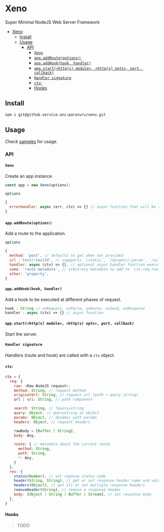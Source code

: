 # Xeno
Super Minimal NodeJS Web Server Framework

- [Xeno](#xeno)
  - [Install](#install)
  - [Usage](#usage)
    - [API](#api)
      - [`Xeno`](#xeno-1)
      - [`app.addRoute(options)`:](#appaddrouteoptions)
      - [`app.addHook(hook, handler)`](#appaddhookhook-handler)
      - [`app.start(<http(s) module>, <http(s) opts>, port, callback)`](#appstarthttps-module-https-opts-port-callback)
      - [`Handler signature`](#handler-signature)
      - [`ctx`:](#ctx)
      - [Hooks](#hooks)

## Install
```bash
npm i git@github.service.anz:parasurv/xeno.git
```

## Usage
Check [samples](/samples) for usage.

### API
#### `Xeno`
Create an app instance.
```js
const app = new Xeno(options);
```

`options`
```js
{
  errorHandler: async (err, ctx) => {} // async function that will be called when any error occurs
}
```

#### `app.addRoute(options)`:
Add a route to the application.

`options`
```js
{
  method: 'post', // defaults to get when not provided
  url :'test/:testId', // suppports `/static`, `/dynamic/:param`, `/wildcard*`
  handler: async (ctx) => {}, // optional async handler function executed on route
  some: 'route metadata', // arbitrary metadata to add to `ctx.req.route`
  other: 'property',
}
```

#### `app.addHook(hook, handler)`
Add a hook to be executed at different phases of request.
```js
hook : String // onRequest, onParse, onRoute, onSend, onResponse
handler : async (ctx) => {} // async function
```


#### `app.start(<http(s) module>, <http(s) opts>, port, callback)`
Start the server.

#### `Handler signature`
Handlers (route and hook) are called with a `ctx` object.

#### `ctx`:
```js
ctx = {
  req: {
    raw: <Raw NodeJS request>,
    method: String, // request method
    originalUrl: String, // request url (path + query string)
    url | uri: String, // path component

    search: String, // ?query=string
    query: Object, // querystring as object
    params: Object, // dynamic path params
    headers: Object, // request headers

    rawBody = [Buffer | String],
    body: Any,

    route: { // metadata about the current route
      method: String,
      path: String,
      *: Any,
    }
  },
  res: {
    status(Number), // set reponse status code
    header(String, String), // get or set response header name and value
    headers(Object), // get all or set multiple response headers
    removeHeader(String), // remove a response header
    body: [Object | String | Buffer | Stream], // set response body
  },
}
```

#### Hooks
> TODO
